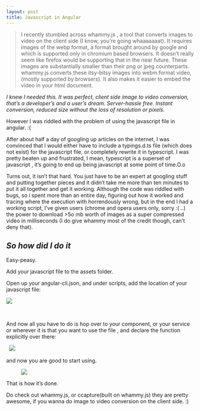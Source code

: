 ```yaml
---
layout: post
title: Javascript in Angular
---
```



<blockquote>
<p class="graf graf--p">I recently stumbled across whammy.js , a tool that converts images to video on the client side (I know, you’re going whaaaaaaat). It requires images of the webp format, a format brought around by google and which is supported only in chromium based browsers. It doesn’t really seem like firefox would be supporting that in the near future. These images are substantially smaller than their png or jpeg counterparts. whammy.js converts these itsy-bitsy images into webm format video, (mostly supported by browsers). It also makes it easier to embed the video in your html document.</p>
</blockquote>
<p class="graf graf--p"><em>I knew I needed this. It was perfect, client side image to video conversion, that’s a developer’s and a user’s dream. Server-hassle free. Instant conversion, reduced size without the loss of resolution or pixels.</em></p>
<p class="graf graf--p">However I was riddled with the problem of using the javascript file in angular. :(</p>
<p class="graf graf--p">After about half a day of googling up articles on the internet, I was convinced that I would either have to include a typings.d.ts file (which does not exist) for the javascript file, or completely rewrite it in typescript. I was pretty beaten up and frustrated, I mean, typescript is a superset of javascript , it’s going to end up being javascript at some point of time.O.o</p>
<p class="graf graf--p">Turns out, it isn’t that hard. You just have to be an expert at googling stuff and putting together pieces and it didn’t take me more than ten minutes to put it all together and get it working. Although the code was riddled with bugs, so i spent more than an entire day, figuring out how it worked and tracing where the execution with horrendously wrong, but in the end I had a working script, I’ve given users (chrome and opera users only, sorry :( ..) the power to download >5o mb worth of images as a super compressed video in milliseconds (I do give whammy most of the credit though, can’t deny that).</p>

<h2 class="graf graf--h3"><em class="markup--em markup--h3-em">So how did I do it</em></h2>
<p class="graf graf--p">Easy-peasy.</p>
<p class="graf graf--p">Add your javascript file to the assets folder.</p>
<p class="graf graf--p">Open up your angular-cli.json, and under scripts, add the location of your javascript file:</p>
<img src="https://cdn-images-1.medium.com/max/800/1*GzwzuEjuSuiw6fDdPzKPTA.png" />

 
<p class="graf graf--p">And now all you have to do is hop over to your component, or your service or wherever it is that you want to use the file , and declare the function explicitly over there:</p>
 

<img src="https://cdn-images-1.medium.com/max/800/1*0NO_sgZ8e4xQKfnysuYOvg.png" />
<p class="graf graf--p">and now you are good to start using.</p>

<figure class="graf graf--figure"><img class="graf-image" src="https://cdn-images-1.medium.com/max/800/1*aOWK64k9DsvPxrf6jgS_Lw.png" data-image-id="1*aOWK64k9DsvPxrf6jgS_Lw.png" data-width="441" data-height="56" /></figure>
<p class="graf graf--p">That is how it’s done.</p>
<p class="graf graf--p">Do check out whammy.js, or ccapture(built on whammy.js) they are pretty awesome, if you wanna do image to video conversion on the client side. :)</p>
